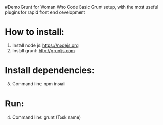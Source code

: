 #Demo Grunt for Woman Who Code
Basic Grunt setup, with the most useful plugins for rapid front end development

How to install:
=======
1. Install node js: https://nodejs.org
2. Install grunt: http://gruntjs.com

Install dependencies:
=======
3. Command line: npm install

Run:
=======
4. Command line: grunt (Task name)